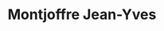 ---
title: "Montjoffre Jean-Yves"
url: /bellegarde-en-marche/montjoffre-jean-yves/
shop: fleuriste
---